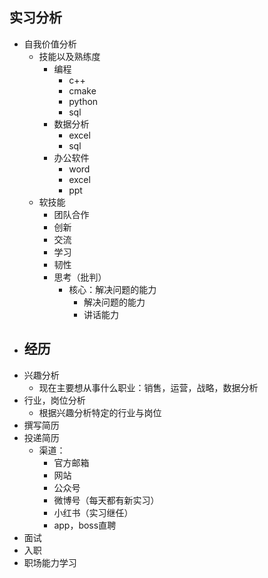
## 实习分析

- 自我价值分析
	- 技能以及熟练度
		- 编程
			- c++
			- cmake
			- python
			- sql
		- 数据分析
			- excel
			- sql
		- 办公软件
			- word
			- excel
			- ppt
	- 软技能
		- 团队合作
		- 创新
		- 交流
		- 学习
		- 韧性
		- 思考（批判）
			- 核心：解决问题的能力
				- 解决问题的能力
				- 讲话能力
- 经历
	- 
- 兴趣分析
	- 现在主要想从事什么职业：销售，运营，战略，数据分析
- 行业，岗位分析
	- 根据兴趣分析特定的行业与岗位
- 撰写简历 
- 投递简历
	- 渠道：
		- 官方邮箱
		- 网站
		- 公众号
		- 微博号（每天都有新实习）
		- 小红书（实习继任）
		- app，boss直聘
- 面试
- 入职
- 职场能力学习